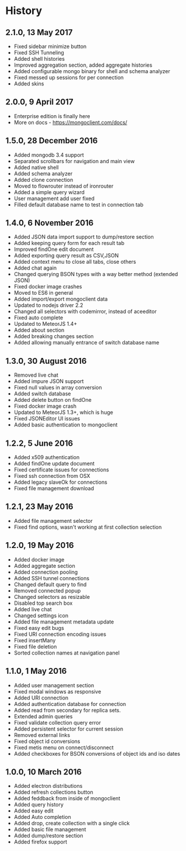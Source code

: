 # History

## 2.1.0, 13 May 2017
- Fixed sidebar minimize button
- Fixed SSH Tunneling
- Added shell histories
- Improved aggregation section, added aggregate histories
- Added configurable mongo binary for shell and schema analyzer
- Fixed messed up sessions for per connection
- Added skins

## 2.0.0, 9 April 2017
- Enterprise edition is finally here
- More on docs - https://mongoclient.com/docs/

## 1.5.0, 28 December 2016
- Added mongodb 3.4 support
- Separated scrollbars for navigation and main view
- Added native shell
- Added schema analyzer
- Added clone connection
- Moved to flowrouter instead of ironrouter
- Added a simple query wizard
- User management add user fixed
- Filled default database name to test in connection tab

## 1.4.0, 6 November 2016
- Added JSON data import support to dump/restore section
- Added keeping query form for each result tab
- Improved findOne edit document
- Added exporting query result as CSV,JSON
- Added context menu to close all tabs, close others
- Added chat again
- Changed querying BSON types with a way better method (extended JSON)
- Fixed docker image crashes
- Moved to ES6 in general
- Added import/export mongoclient data
- Updated to nodejs driver 2.2
- Changed all selectors with codemirror, instead of aceeditor
- Fixed auto complete
- Updated to MeteorJS 1.4+
- Added about section
- Added breaking changes section
- Added allowing manually entrance of switch database name


## 1.3.0, 30 August 2016
- Removed live chat
- Added impure JSON support
- Fixed null values in array conversion
- Added switch database
- Added delete button on findOne
- Fixed docker image crash
- Updated to MeteorJS 1.3+, which is huge
- Fixed JSONEditor UI issues
- Added basic authentication to mongoclient

## 1.2.2, 5 June 2016
- Added x509 authentication
- Added findOne update document
- Fixed certificate issues for connections
- Fixed ssh connection from OSX
- Added legacy slaveOk for connections
- Fixed file management download

## 1.2.1, 23 May 2016
- Added file management selector
- Fixed find options, wasn't working at first collection selection

## 1.2.0, 19 May 2016
- Added docker image
- Added aggregate section
- Added connection pooling
- Added SSH tunnel connections
- Changed default query to find
- Removed connected popup
- Changed selectors as resizable
- Disabled top search box
- Added live chat
- Changed settings icon
- Added file management metadata update
- Fixed easy edit bugs
- Fixed URI connection encoding issues
- Fixed insertMany
- Fixed file deletion
- Sorted collection names at navigation panel

## 1.1.0, 1 May 2016
- Added user management section
- Fixed modal windows as responsive
- Added URI connection
- Added authentication database for connection
- Added read from secondary for replica sets. 
- Extended admin queries
- Fixed validate collection query error
- Added persistent selector for current session
- Removed external links 
- Fixed object id conversions
- Fixed metis menu on connect/disconnect
- Added checkboxes for BSON conversions of object ids and iso dates

## 1.0.0, 10 March 2016

- Added electron distributions
- Added refresh collections button
- Added feddback from inside of mongoclient
- Added query history
- Added easy edit
- Added Auto completion
- Added drop, create collection with a single click
- Added basic file management
- Added dump/restore section
- Added firefox support  
